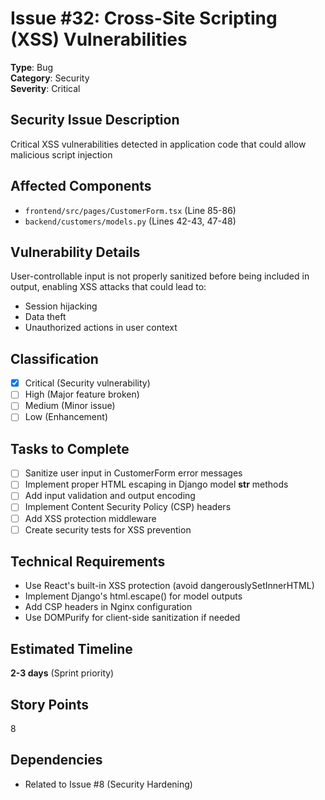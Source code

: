 # Issue #32: Cross-Site Scripting (XSS) Vulnerabilities

**Type**: Bug  
**Category**: Security  
**Severity**: Critical

## Security Issue Description
Critical XSS vulnerabilities detected in application code that could allow malicious script injection

## Affected Components
- `frontend/src/pages/CustomerForm.tsx` (Line 85-86)
- `backend/customers/models.py` (Lines 42-43, 47-48)

## Vulnerability Details
User-controllable input is not properly sanitized before being included in output, enabling XSS attacks that could lead to:
- Session hijacking
- Data theft
- Unauthorized actions in user context

## Classification
- [x] Critical (Security vulnerability)
- [ ] High (Major feature broken)
- [ ] Medium (Minor issue)
- [ ] Low (Enhancement)

## Tasks to Complete
- [ ] Sanitize user input in CustomerForm error messages
- [ ] Implement proper HTML escaping in Django model __str__ methods
- [ ] Add input validation and output encoding
- [ ] Implement Content Security Policy (CSP) headers
- [ ] Add XSS protection middleware
- [ ] Create security tests for XSS prevention

## Technical Requirements
- Use React's built-in XSS protection (avoid dangerouslySetInnerHTML)
- Implement Django's html.escape() for model outputs
- Add CSP headers in Nginx configuration
- Use DOMPurify for client-side sanitization if needed

## Estimated Timeline
**2-3 days** (Sprint priority)

## Story Points
8

## Dependencies
- Related to Issue #8 (Security Hardening)